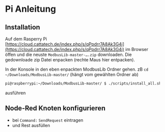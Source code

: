# Pi Anleitung

## Installation

Auf dem Rasperry Pi [https://cloud.cattatech.de/index.php/s/qPpdrr7A8Ak3G4i](https://cloud.cattatech.de/index.php/s/qPpdrr7A8Ak3G4i) im Browser öffen und die neuste `ModbusLib-master-….zip` downloaden. Die gedownloade zip Datei enpacken (rechte Maus hier entpacken).

In der Konsole in den eben enpackten ModbusLib Ordner gehen. zB `cd ~/Downloads/ModbusLib-master/` (hängt vom gewählten Ordner ab)

```sh
pi@raspberrypi:~/Downloads/ModbusLib-master/ $ ./scripts/install_all.sh
```

ausführen

## Node-Red Knoten konfigurieren

 * bei `Command:` `SendRequest` eintragen
 * und Rest ausfüllen
